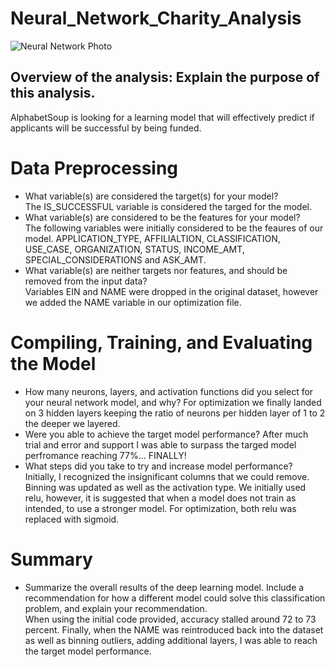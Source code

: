# Neural_Network_Charity_Analysis
![Neural Network Photo](https://user-images.githubusercontent.com/87907584/146254740-d03d159a-0eca-4fef-ad4c-2ae1c3853064.PNG)

## Overview of the analysis: Explain the purpose of this analysis.
AlphabetSoup is looking for a learning model that will effectively predict if applicants will be successful by being funded. 

# Data Preprocessing
- What variable(s) are considered the target(s) for your model? <br>
The IS_SUCCESSFUL variable is considered the targed for the model.<br>
- What variable(s) are considered to be the features for your model?<br>
The following variables were initially considered to be the feaures of our model. APPLICATION_TYPE, AFFILIALTION, CLASSIFICATION, USE_CASE, ORGANIZATION, STATUS, INCOME_AMT, SPECIAL_CONSIDERATIONS and ASK_AMT.  
- What variable(s) are neither targets nor features, and should be removed from the input data?<br>
Variables EIN and NAME were dropped in the original dataset, however we added the NAME variable in our optimization file. 

# Compiling, Training, and Evaluating the Model
- How many neurons, layers, and activation functions did you select for your neural network model, and why?
For optimization we finally landed on 3 hidden layers keeping the ratio of neurons per hidden layer of 1 to 2 the deeper we layered. 
- Were you able to achieve the target model performance?
After much trial and error and support I was able to surpass the targed model perfromance reaching 77%... FINALLY!
- What steps did you take to try and increase model performance?
Initially, I recognized the insignificant columns that we could remove. Binning was updated as well as the activation type.  We initially used relu, however, it is suggested that when a model does not train as intended, to use a stronger model.  For optimization, both relu was replaced with sigmoid.<br> 

# Summary<br> 
- Summarize the overall results of the deep learning model. Include a recommendation for how a different model could solve this classification problem, and explain your recommendation. <br>
When using the initial code provided, accuracy stalled around 72 to 73 percent.  Finally, when the NAME was reintroduced back into the dataset as well as binning outliers, adding additional layers, I was able to reach the target model performance. 

